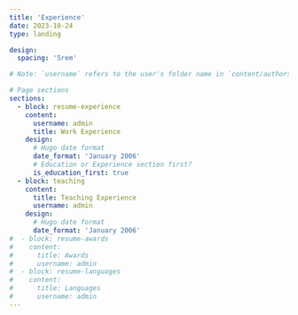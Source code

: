 ```yaml
---
title: 'Experience'
date: 2023-10-24
type: landing

design:
  spacing: '5rem'

# Note: `username` refers to the user's folder name in `content/authors/`

# Page sections
sections:
  - block: resume-experience
    content:
      username: admin
      title: Work Experience
    design:
      # Hugo date format
      date_format: 'January 2006'
      # Education or Experience section first?
      is_education_first: true
  - block: teaching
    content:
      title: Teaching Experience
      username: admin
    design:
      # Hugo date format
      date_format: 'January 2006'
#  - block: resume-awards
#    content:
#      title: Awards
#      username: admin
#  - block: resume-languages
#    content:
#      title: Languages
#      username: admin
---
```

